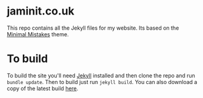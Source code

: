 # jaminit.co.uk
This repo contains all the Jekyll files for my website. Its based on the [Minimal Mistakes](https://mademistakes.com/work/minimal-mistakes-jekyll-theme/) theme.
# To build
To build the site you'll need [Jekyll](https://jekyllrb.com/) installed and then clone the repo and run `bundle update`. Then to build just run `jekyll build`. You can also download a copy of the latest build [here](https://jenkins.jaminit.co.uk/job/JamInIT/lastSuccessfulBuild/artifact/build.zip).
